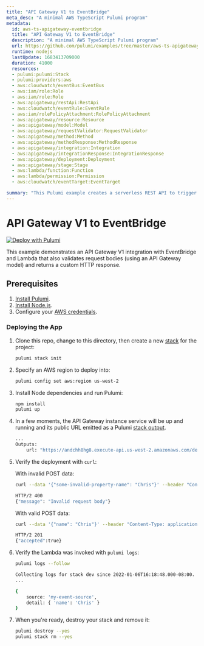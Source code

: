 ```yaml
---
title: "API Gateway V1 to EventBridge"
meta_desc: "A minimal AWS TypeScript Pulumi program"
metadata:
  id: aws-ts-apigateway-eventbridge
  title: "API Gateway V1 to EventBridge"
  description: "A minimal AWS TypeScript Pulumi program"
  url: https://github.com/pulumi/examples/tree/master/aws-ts-apigateway-eventbridge
  runtime: nodejs
  lastUpdate: 1683413709000
  duration: 41000
  resources:
  - pulumi:pulumi:Stack
  - pulumi:providers:aws
  - aws:cloudwatch/eventBus:EventBus
  - aws:iam/role:Role
  - aws:iam/role:Role
  - aws:apigateway/restApi:RestApi
  - aws:cloudwatch/eventRule:EventRule
  - aws:iam/rolePolicyAttachment:RolePolicyAttachment
  - aws:apigateway/resource:Resource
  - aws:apigateway/model:Model
  - aws:apigateway/requestValidator:RequestValidator
  - aws:apigateway/method:Method
  - aws:apigateway/methodResponse:MethodResponse
  - aws:apigateway/integration:Integration
  - aws:apigateway/integrationResponse:IntegrationResponse
  - aws:apigateway/deployment:Deployment
  - aws:apigateway/stage:Stage
  - aws:lambda/function:Function
  - aws:lambda/permission:Permission
  - aws:cloudwatch/eventTarget:EventTarget

summary: "This Pulumi example creates a serverless REST API to trigger an AWS EventBridge event. Using Typescript and the AWS cloud provider, it demonstrates how to use AWS CloudFormation, API Gateway, and Lambda to enable a cloud-computing use case. This example shows how to set up a function which is triggered by an API call and sends an AWS EventBridge event which leads to other AWS services reacting and perform some tasks."
---
```


# API Gateway V1 to EventBridge

[![Deploy with Pulumi](https://get.pulumi.com/new/button.svg)](https://app.pulumi.com/new?template=https://github.com/pulumi/examples/tree/master/aws-ts-apigateway-eventbridge)

This example demonstrates an API Gateway V1 integration with EventBridge and Lambda that also validates request bodies (using an API Gateway model) and returns a custom HTTP response.

## Prerequisites

1. [Install Pulumi](https://www.pulumi.com/docs/get-started/install/).
1. [Install Node.js](https://www.pulumi.com/docs/intro/languages/javascript/).
1. Configure your [AWS credentials](https://www.pulumi.com/docs/intro/cloud-providers/aws/setup/).

### Deploying the App

1. Clone this repo, change to this directory, then create a new [stack](https://www.pulumi.com/docs/intro/concepts/stack/) for the project:

    ```bash
    pulumi stack init
    ```

1. Specify an AWS region to deploy into:

    ```bash
    pulumi config set aws:region us-west-2
    ```

1. Install Node dependencies and run Pulumi:

    ```bash
    npm install
    pulumi up
    ```

1. In a few moments, the API Gateway instance service will be up and running and its public URL emitted as a Pulumi [stack output](https://www.pulumi.com/docs/intro/concepts/stack/#outputs).

    ```bash
    ...
    Outputs:
        url: "https://andchh8hg8.execute-api.us-west-2.amazonaws.com/dev"
    ```

1. Verify the deployment with `curl`:

    With invalid POST data:

    ```bash
    curl --data '{"some-invalid-property-name": "Chris"}' --header "Content-Type: application/json" "$(pulumi stack output url)/uploads"

    HTTP/2 400
    {"message": "Invalid request body"}
    ```

    With valid POST data:

    ```bash
    curl --data '{"name": "Chris"}' --header "Content-Type: application/json" "$(pulumi stack output url)/uploads"

    HTTP/2 201
    {"accepted":true}
    ```

1. Verify the Lambda was invoked with `pulumi logs`:

    ```bash
    pulumi logs --follow

    Collecting logs for stack dev since 2022-01-06T16:18:48.000-08:00.
    ...

    {
        source: 'my-event-source',
        detail: { 'name': 'Chris' }
    }
    ```

1. When you're ready, destroy your stack and remove it:

    ```bash
    pulumi destroy --yes
    pulumi stack rm --yes
    ```

